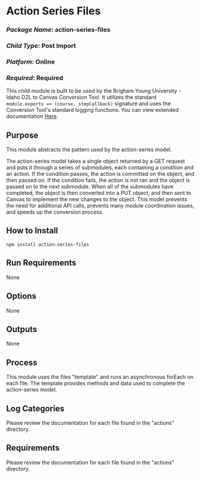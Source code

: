 # Action Series Files
### *Package Name*: action-series-files
### *Child Type*: Post Import
### *Platform*: Online 
### *Required*: Required

This child module is built to be used by the Brigham Young University - Idaho D2L to Canvas Conversion Tool. It utilizes the standard `module.exports => (course, stepCallback)` signature and uses the Conversion Tool's standard logging functions. You can view extended documentation [Here](https://github.com/byuitechops/d2l-to-canvas-conversion-tool/tree/master/documentation).

## Purpose

This module abstracts the pattern used by the action-series model.

The action-series model takes a single object returned by a GET request and puts it through a series of submodules, each containing a condition and an action. If the condition passes, the action is committed on the object, and then passed on. If the condition fails, the action is not ran and the object is passed on to the next submodule. When all of the submodules have completed, the object is then converted into a PUT object, and then sent to Canvas to implement the new changes to the object. This model prevents the need for additional API calls, prevents many module coordination issues, and speeds up the conversion process.

## How to Install

```
npm install action-series-files
```

## Run Requirements

None

## Options

None

## Outputs

None

## Process

This module uses the files "template" and runs an asynchronous forEach on each file. The template provides methods and data used to complete the action-series model.

## Log Categories

Please review the documentation for each file found in the "actions" directory.

## Requirements

Please review the documentation for each file found in the "actions" directory.
